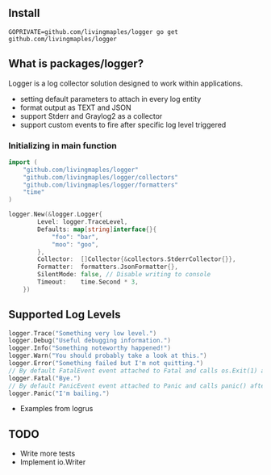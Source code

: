 ## Install

```console
GOPRIVATE=github.com/livingmaples/logger go get github.com/livingmaples/logger
```


## What is packages/logger?

Logger is a log collector solution designed to work within applications.

* setting default parameters to attach in every log entity
* format output as TEXT and JSON
* support Stderr and Graylog2 as a collector
* support custom events to fire after specific log level triggered 

### Initializing in main function

```go
import (
	"github.com/livingmaples/logger"
	"github.com/livingmaples/logger/collectors"
	"github.com/livingmaples/logger/formatters"
	"time"
)

logger.New(&logger.Logger{
		Level: logger.TraceLevel,
		Defaults: map[string]interface{}{
			"foo": "bar",
			"moo": "goo",
		},
		Collector:  []Collector{&collectors.StderrCollector{}},
		Formatter:  formatters.JsonFormatter{},
		SilentMode: false, // Disable writing to console
		Timeout:    time.Second * 3,
	})
```

## Supported Log Levels

```go 
logger.Trace("Something very low level.")
logger.Debug("Useful debugging information.")
logger.Info("Something noteworthy happened!")
logger.Warn("You should probably take a look at this.")
logger.Error("Something failed but I'm not quitting.")
// By default FatalEvent event attached to Fatal and calls os.Exit(1) after logging
logger.Fatal("Bye.")
// By default PanicEvent event attached to Panic and calls panic() after logging
logger.Panic("I'm bailing.")
````
* Examples from logrus

## TODO
* Write more tests
* Implement io.Writer